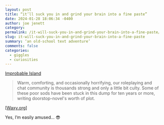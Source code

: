 ```yaml
---
layout: post
title: “it’ll suck you in and grind your brain into a fine paste”
date: 2024-01-28 18:06:34 -0400
author: joe jenett
category: 
permalink: /it-will-suck-you-in-and-grind-your-brain-into-a-fine-paste/
slug: it-will-suck-you-in-and-grind-your-brain-into-a-fine-paste
summary: ‘an old-school text adventure’
comments: false
categories:
  - giggles
  - curiosities
---
```

<a title="Improbable Island" href="https://www.improbableisland.com/">Improbable Island</a>
<blockquote><p>Warm, comforting, and occasionally horrifying, our roleplaying and chat community is thousands strong and only a little bit culty. Some of these poor sods have been stuck in this dump for ten years or more, writing doorstop-novel's worth of plot.</p></blockquote>
[<a href="https://waxy.org/2024/01/improbable-island/">Waxy.org</a>]

Yes, I’m easily amused... 😎

<a href="https://brid.gy/publish/mastodon"></a>